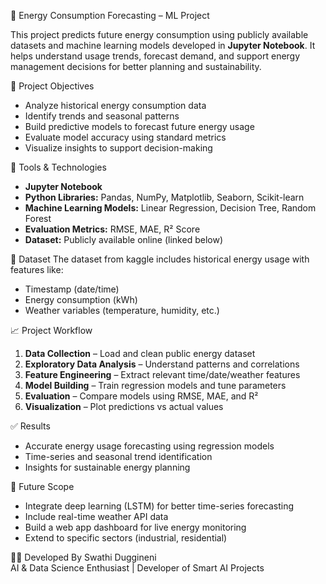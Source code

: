 🔋 Energy Consumption Forecasting – ML Project

This project predicts future energy consumption using publicly available datasets and machine learning models developed in **Jupyter Notebook**. It helps understand usage trends, forecast demand, and support energy management decisions for better planning and sustainability.

 📌 Project Objectives
- Analyze historical energy consumption data
- Identify trends and seasonal patterns
- Build predictive models to forecast future energy usage
- Evaluate model accuracy using standard metrics
- Visualize insights to support decision-making

 🧰 Tools & Technologies
- **Jupyter Notebook**
- **Python Libraries:** Pandas, NumPy, Matplotlib, Seaborn, Scikit-learn
- **Machine Learning Models:** Linear Regression, Decision Tree, Random Forest
- **Evaluation Metrics:** RMSE, MAE, R² Score
- **Dataset:** Publicly available online (linked below)

 📂 Dataset
The dataset from kaggle includes historical energy usage with features like:
- Timestamp (date/time)
- Energy consumption (kWh)
- Weather variables (temperature, humidity, etc.)

📈 Project Workflow
1. **Data Collection** – Load and clean public energy dataset  
2. **Exploratory Data Analysis** – Understand patterns and correlations  
3. **Feature Engineering** – Extract relevant time/date/weather features  
4. **Model Building** – Train regression models and tune parameters  
5. **Evaluation** – Compare models using RMSE, MAE, and R²  
6. **Visualization** – Plot predictions vs actual values

 ✅ Results
- Accurate energy usage forecasting using regression models
- Time-series and seasonal trend identification
- Insights for sustainable energy planning

 🚀 Future Scope
- Integrate deep learning (LSTM) for better time-series forecasting  
- Include real-time weather API data  
- Build a web app dashboard for live energy monitoring  
- Extend to specific sectors (industrial, residential)

🧑‍💻 Developed By
Swathi Duggineni  
AI & Data Science Enthusiast | Developer of Smart AI Projects


